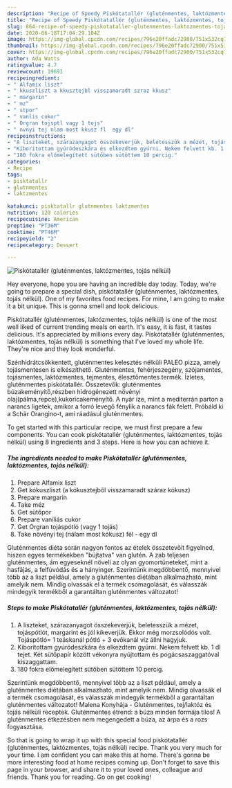 ```yaml
---
description: "Recipe of Speedy Piskótatallér (gluténmentes, laktózmentes, tojás nélkül)"
title: "Recipe of Speedy Piskótatallér (gluténmentes, laktózmentes, tojás nélkül)"
slug: 864-recipe-of-speedy-piskotataller-glutenmentes-laktozmentes-tojas-nelkul
date: 2020-06-18T17:04:29.104Z
image: https://img-global.cpcdn.com/recipes/796e20ffadc72900/751x532cq70/piskotataller-glutenmentes-laktozmentes-tojas-nelkul-recept-foto.jpg
thumbnail: https://img-global.cpcdn.com/recipes/796e20ffadc72900/751x532cq70/piskotataller-glutenmentes-laktozmentes-tojas-nelkul-recept-foto.jpg
cover: https://img-global.cpcdn.com/recipes/796e20ffadc72900/751x532cq70/piskotataller-glutenmentes-laktozmentes-tojas-nelkul-recept-foto.jpg
author: Ada Watts
ratingvalue: 4.7
reviewcount: 19691
recipeingredient:
- " Alfamix liszt"
- " kkuszliszt a kkusztejbl visszamaradt szraz kkusz"
- " margarin"
- " mz"
- " stpor"
- " vanlis cukor"
- " Orgran tojsptl vagy 1 tojs"
- " nvnyi tej nlam most kkusz fl  egy dl"
recipeinstructions:
- "A liszteket, szárazanyagot összekeverjük, beletesszük a mézet, tojáspótlót, margarint és jól kikeverjük. Ekkor még morzsolódós volt. Tojáspótló= 1 teáskanál pótló + 3 evőkanál víz állni hagyjuk."
- "Kiborítottam gyúródeszkára és elkezdtem gyúrni. Nekem felvett kb. 1 dl tejet. Két sütőpapír között vékonyra nyújtottam és pogácsaszaggatóval kiszaggattam."
- "180 fokra előmelegített sütőben sütöttem 10 percig."
categories:
- Recipe
tags:
- pisktatallr
- glutnmentes
- laktzmentes

katakunci: pisktatallr glutnmentes laktzmentes 
nutrition: 120 calories
recipecuisine: American
preptime: "PT36M"
cooktime: "PT46M"
recipeyield: "2"
recipecategory: Dessert

---
```



![Piskótatallér (gluténmentes, laktózmentes, tojás nélkül)](https://img-global.cpcdn.com/recipes/796e20ffadc72900/751x532cq70/piskotataller-glutenmentes-laktozmentes-tojas-nelkul-recept-foto.jpg)

Hey everyone, hope you are having an incredible day today. Today, we're going to prepare a special dish, piskótatallér (gluténmentes, laktózmentes, tojás nélkül). One of my favorites food recipes. For mine, I am going to make it a bit unique. This is gonna smell and look delicious.

Piskótatallér (gluténmentes, laktózmentes, tojás nélkül) is one of the most well liked of current trending meals on earth. It's easy, it is fast, it tastes delicious. It's appreciated by millions every day. Piskótatallér (gluténmentes, laktózmentes, tojás nélkül) is something that I've loved my whole life. They're nice and they look wonderful.

Szénhidrátcsökkentett, gluténmentes kelesztés nélküli PALEO pizza, amely tojásmentesen is elkészíthető. Gluténmentes, fehérjeszegény, szójamentes, tojásmentes, laktózmentes, tejmentes, élesztőmentes termék. Ízletes, gluténmentes piskótatallér. Összetevők: gluténmentes búzakeményítő,részben hidrogénezett növényi olaj(pálma,repce),kukoricakeményítő. A nyár íze, mint a mediterrán parton a narancs ligetek, amikor a forró levegő fénylik a narancs fák felett. Próbáld ki a Schär Orangino-t, ami ráadásul gluténmentes.


To get started with this particular recipe, we must first prepare a few components. You can cook piskótatallér (gluténmentes, laktózmentes, tojás nélkül) using 8 ingredients and 3 steps. Here is how you can achieve it.

<!--inarticleads1-->

##### The ingredients needed to make Piskótatallér (gluténmentes, laktózmentes, tojás nélkül):

1. Prepare  Alfamix liszt
1. Get  kókuszliszt (a kókusztejből visszamaradt száraz kókusz)
1. Prepare  margarin
1. Take  méz
1. Get  sütőpor
1. Prepare  vaníliás cukor
1. Get  Orgran tojáspótló (vagy 1 tojás)
1. Take  növényi tej (nálam most kókusz) fél - egy dl


Gluténmentes diéta során nagyon fontos az ételek összetevőit figyelned, hiszen egyes termékekben &#34;bújtatva&#34; van glutén. A zab teljesen gluténmentes, ám egyeseknél növeli az olyan gyomortüneteket, mint a hasfájás, a felfúvódás és a hányinger. Szerintünk megdöbbentő, mennyivel több az a liszt például, amely a gluténmentes diétában alkalmazható, mint amelyik nem. Mindig olvassák el a termék csomagolását, és válasszák mindegyik termékből a garantáltan gluténmentes változatot! 

<!--inarticleads2-->

##### Steps to make Piskótatallér (gluténmentes, laktózmentes, tojás nélkül):

1. A liszteket, szárazanyagot összekeverjük, beletesszük a mézet, tojáspótlót, margarint és jól kikeverjük. Ekkor még morzsolódós volt. Tojáspótló= 1 teáskanál pótló + 3 evőkanál víz állni hagyjuk.
1. Kiborítottam gyúródeszkára és elkezdtem gyúrni. Nekem felvett kb. 1 dl tejet. Két sütőpapír között vékonyra nyújtottam és pogácsaszaggatóval kiszaggattam.
1. 180 fokra előmelegített sütőben sütöttem 10 percig.


Szerintünk megdöbbentő, mennyivel több az a liszt például, amely a gluténmentes diétában alkalmazható, mint amelyik nem. Mindig olvassák el a termék csomagolását, és válasszák mindegyik termékből a garantáltan gluténmentes változatot! Malena Konyhája - Gluténmentes, tej/laktóz és tojás nélküli receptek. Gluténmentes étrend: a búza minden formája tilos! A gluténmentes étkezésben nem megengedett a búza, az árpa és a rozs fogyasztása. 

So that is going to wrap it up with this special food piskótatallér (gluténmentes, laktózmentes, tojás nélkül) recipe. Thank you very much for your time. I am confident you can make this at home. There's gonna be more interesting food at home recipes coming up. Don't forget to save this page in your browser, and share it to your loved ones, colleague and friends. Thank you for reading. Go on get cooking!
